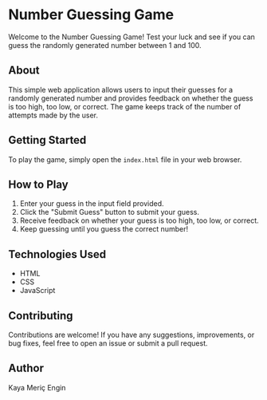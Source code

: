 # Number Guessing Game

Welcome to the Number Guessing Game! Test your luck and see if you can guess the randomly generated number between 1 and 100.

## About

This simple web application allows users to input their guesses for a randomly generated number and provides feedback on whether the guess is too high, too low, or correct. The game keeps track of the number of attempts made by the user.

## Getting Started

To play the game, simply open the `index.html` file in your web browser. 

## How to Play

1. Enter your guess in the input field provided.
2. Click the "Submit Guess" button to submit your guess.
3. Receive feedback on whether your guess is too high, too low, or correct.
4. Keep guessing until you guess the correct number!

## Technologies Used

- HTML
- CSS
- JavaScript

## Contributing

Contributions are welcome! If you have any suggestions, improvements, or bug fixes, feel free to open an issue or submit a pull request.

## Author

Kaya Meriç Engin